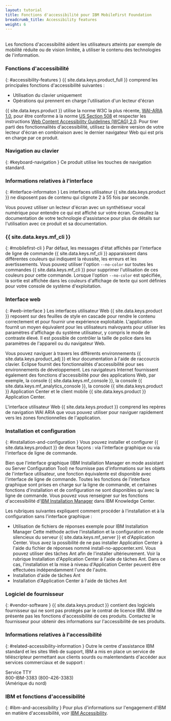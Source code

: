 ```yaml
---
layout: tutorial
title: Fonctions d'accessibilité pour IBM MobileFirst Foundation
breadcrumb_title: Accessibility features
weight: 6
---
```

<!-- NLS_CHARSET=UTF-8 -->
<br/>
Les fonctions d'accessibilité aident les utilisateurs atteints par exemple de mobilité réduite ou de vision limitée, à utiliser le contenu des technologies de l'information.

### Fonctions d'accessibilité
{: #accessibility-features }
{{ site.data.keys.product_full }} comprend les principales fonctions d'accessibilité suivantes :

* Utilisation du clavier uniquement
* Opérations qui prennent en charge l'utilisation d'un lecteur d'écran

{{ site.data.keys.product }} utilise la norme W3C la plus récente, [WAI-ARIA
1.0](http://www.w3.org/TR/wai-aria/), pour être conforme à la norme [US Section 508](http://www.access-board.gov/guidelines-and-standards/communications-and-it/about-the-section-508-standards/section-508-standards) et respecter les instructions [Web Content Accessibility Guidelines (WCAG) 2.0](http://www.w3.org/TR/WCAG20/). Pour tirer parti des fonctionnalités d'accessibilité, utilisez la dernière version de votre lecteur d'écran en combinaison avec le dernier navigateur Web qui est pris en charge par ce produit.

### Navigation au clavier
{: #keyboard-navigation }
Ce produit utilise les touches de navigation standard.

### Informations relatives à l'interface
{: #interface-informaton }
Les interfaces utilisateur {{ site.data.keys.product }} ne disposent pas de contenu qui clignote 2 à 55 fois par seconde.

Vous pouvez utiliser un lecteur d'écran avec un synthétiseur vocal numérique pour entendre ce qui est affiché sur votre écran. Consultez la documentation de votre technologie d'assistance pour plus de détails sur l'utilisation avec ce produit et sa documentation.

### {{ site.data.keys.mf_cli }}
{: #mobilefirst-cli }
Par défaut, les messages d'état affichés par l'interface de ligne de commande {{ site.data.keys.mf_cli }} apparaissent dans différentes couleurs qui indiquent la réussite, les erreurs et les avertissements. Vous pouvez utiliser l'option `--no-color` sur toutes les commandes {{ site.data.keys.mf_cli }} pour supprimer l'utilisation de ces couleurs pour cette commande. Lorsque l'option `--no-color` est spécifiée, la sortie est affichée dans les couleurs d'affichage de texte qui sont définies pour votre console de système d'exploitation.

### Interface web 
{: #web-interface }
Les interfaces utilisateur Web {{ site.data.keys.product }} reposent sur des feuilles de style en cascade pour rendre le contenu correctement et pour fournir une expérience exploitable. L'application fournit un moyen équivalent pour les utilisateurs malvoyants pour utiliser les paramètres d'affichage du système utilisateur, y compris le mode de contraste élevé. Il est possible de contrôler la taille de police dans les paramètres de l'appareil ou du navigateur Web.

Vous pouvez naviguer à travers les différents environnements {{ site.data.keys.product_adj }} et leur documentation à l'aide de raccourcis clavier. Eclipse fournit des fonctionnalités d'accessibilité pour ses environnements de développement. Les navigateurs Internet fournissent également des fonctions d'accessibilité pour des applications Web, par exemple, la console {{ site.data.keys.mf_console }}, la console {{ site.data.keys.mf_analytics_console }}, la console {{ site.data.keys.product }} Application Center et le client mobile {{ site.data.keys.product }} Application Center.

L'interface utilisateur Web {{ site.data.keys.product }} comprend les repères de navigation WAI ARIA que vous pouvez utiliser pour naviguer rapidement vers les zones fonctionnelles de l'application.

### Installation et configuration
{: #installation-and-configuration }
Vous pouvez installer et configurer {{ site.data.keys.product }} de deux façons : via l'interface graphique ou via l'interface de ligne de commande.

Bien que l'interface graphique (IBM Installation Manager en mode assistant ou Server Configuration Tool) ne fournisse pas d'informations sur les objets de l'interface utilisateur, une fonction équivalente est disponible avec l'interface de ligne de commande. Toutes les fonctions de l'interface graphique sont prises en charge sur la ligne de commande, et certaines fonctions d'installation et de configuration ne sont disponibles qu'avec la ligne de commande. Vous pouvez vous renseigner sur les fonctions d'accessibilité d'[IBM Installation Manager](http://www.ibm.com/support/knowledgecenter/SSDV2W/im_family_welcome.html?lang=en&view=kc) dans IBM Knowledge Center.

Les rubriques suivantes expliquent comment procéder à l'installation et à la configuration sans l'interface graphique :

* Utilisation de fichiers de réponses exemple pour IBM Installation Manager
Cette méthode active l'installation et la configuration en mode silencieux du serveur {{ site.data.keys.mf_server }} et d'Application Center. Vous avez la possibilité de ne pas installer Application Center à l'aide du fichier de réponses nommé install-no-appcenter.xml. Vous pouvez utiliser des tâches Ant afin de l'installer ultérieurement. Voir la rubrique Installation d'Application Center à l'aide de tâches Ant. Dans ce cas, l'installation et la mise à niveau d'Application Center peuvent être effectuées indépendamment l'une de l'autre.
* Installation d'aide de tâches Ant
* Installation d'Application Center à l'aide de tâches Ant

### Logiciel de fournisseur
{: #vendor-software }
{{ site.data.keys.product }} contient des logiciels fournisseur qui ne sont pas protégés par le contrat de licence IBM. IBM ne présente pas les fonctions d'accessibilité de ces produits. Contactez le fournisseur pour obtenir des informations sur l'accessibilité de ses produits.

### Informations relatives à l'accessibilité
{: #related-accessibility-information }
Outre le centre d'assistance IBM standard et les sites Web de support, IBM a mis en place un service de téléscripteur permettant aux clients sourds ou malentendants d'accéder aux services commerciaux et de support :

Service TTY  
800-IBM-3383 (800-426-3383)  
(Amérique du nord)

### IBM et fonctions d'accessibilité
{: #ibm-and-accessibility }
Pour plus d'informations sur l'engagement d'IBM en matière d'accessibilité, voir
[IBM Accessibility](http://www.ibm.com/able).


